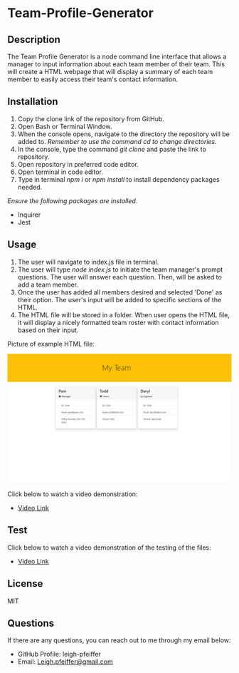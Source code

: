 # Team-Profile-Generator
## Description
The Team Profile Generator is a node command line interface that allows a manager to input information about each team member of their team. This will create a HTML webpage that will display a summary of each team member to easily access their team's contact information.

## Installation
1. Copy the clone link of the repository from GitHub.
2. Open Bash or Terminal Window.
3. When the console opens, navigate to the directory the repository will be added to. *Remember to use the command cd to change directories.*
4. In the console, type the command <i> git clone </i> and paste the link to repository.
5. Open repository in preferred code editor.
6. Open terminal in code editor.
7. Type in terminal <i>npm i</i> or <i>npm install </i> to install dependency packages needed.

*Ensure the following packages are installed.*
- Inquirer
- Jest

## Usage
1. The user will navigate to index.js file in terminal.
2. The user will type <i> node index.js </i> to initiate the team manager's prompt questions. The user will answer each question. Then, will be asked to add a team member.
3. Once the user has added all members desired and selected 'Done' as their option. The user's input will be added to specific sections of the HTML.
4. The HTML file will be stored in a folder. When user opens the HTML file, it will display a nicely formatted team roster with contact information based on their input.

Picture of example HTML file:

<img src ='./images/teamprofilegenerator.PNG' alt='Picture of example HTML file with team roster displayed'>

Click below to watch a video demonstration:

* [Video Link](https://drive.google.com/file/d/1F0z9wp5UXF6YyCr7vQa_S01QjWENsvlH/view)

## Test
Click below to watch a video demonstration of the testing of the files:

* [Video Link](https://drive.google.com/file/d/1wHQQqGXV7L9XrFSxuR6jf2DYPvp9jUFv/view)


## License
  MIT

## Questions
If there are any questions, you can reach out to me through my email below:
  * GitHub Profile: leigh-pfeiffer
  * Email: Leigh.pfeiffer@gmail.com